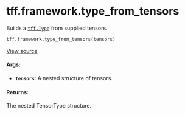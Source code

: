 <div itemscope itemtype="http://developers.google.com/ReferenceObject">
<meta itemprop="name" content="tff.framework.type_from_tensors" />
<meta itemprop="path" content="Stable" />
</div>

# tff.framework.type_from_tensors

Builds a <a href="../../tff/Type.md"><code>tff.Type</code></a> from supplied
tensors.

```python
tff.framework.type_from_tensors(tensors)
```

<a target="_blank" href=http://github.com/tensorflow/federated/tree/master/tensorflow_federated/python/core/impl/type_utils.py>View
source</a>

<!-- Placeholder for "Used in" -->

#### Args:

*   <b>`tensors`</b>: A nested structure of tensors.

#### Returns:

The nested TensorType structure.
